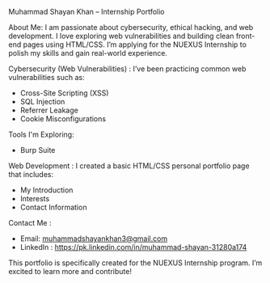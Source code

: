 Muhammad Shayan Khan – Internship Portfolio

About Me:
I am passionate about cybersecurity, ethical hacking, and web development. I love exploring web vulnerabilities and building clean front-end pages using HTML/CSS. I’m applying for the NUEXUS Internship to polish my skills and gain real-world experience.

Cybersecurity (Web Vulnerabilities) :
I’ve been practicing common web vulnerabilities such as:
- Cross-Site Scripting (XSS)
- SQL Injection
- Referrer Leakage
- Cookie Misconfigurations

Tools I'm Exploring:
- Burp Suite

Web Development :
I created a basic HTML/CSS personal portfolio page that includes:
- My Introduction
- Interests
- Contact Information

Contact Me : 
- Email: muhammadshayankhan3@gmail.com  
- LinkedIn : https://pk.linkedin.com/in/muhammad-shayan-31280a174

This portfolio is specifically created for the NUEXUS Internship program. I’m excited to learn more and contribute!
